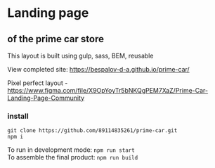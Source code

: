 # Landing page 
## of the prime car store
  
This layout is built using gulp, sass, BEM, reusable  
  
View completed site: https://bespalov-d-a.github.io/prime-car/
  
Pixel perfect layout - https://www.figma.com/file/X9OpYoyTr5bNKQgPEM7XaZ/Prime-Car-Landing-Page-Community  
### install 
`git clone https://github.com/89114835261/prime-car.git`   
`npm i`  
   
To run in development mode: `npm run start`  
To assemble the final product: `npm run build`
